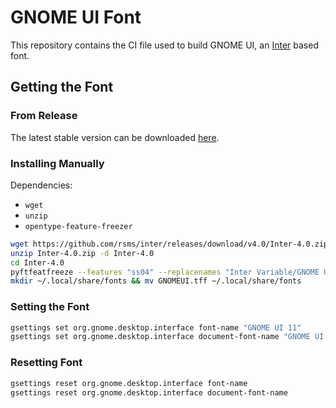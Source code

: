 # GNOME UI Font

This repository contains the CI file used to build GNOME UI, an [Inter](https://rsms.me/inter/) based font.

## Getting the Font

### From Release

The latest stable version can be downloaded [here](https://gitlab.gnome.org/monster/gnome-ui-font/-/releases/permalink/latest).

### Installing Manually

Dependencies:
- `wget`
- `unzip`
- `opentype-feature-freezer`

```sh
wget https://github.com/rsms/inter/releases/download/v4.0/Inter-4.0.zip
unzip Inter-4.0.zip -d Inter-4.0
cd Inter-4.0
pyftfeatfreeze --features "ss04" --replacenames "Inter Variable/GNOME UI" InterVariable.ttf GNOMEUI.ttf
mkdir ~/.local/share/fonts && mv GNOMEUI.tff ~/.local/share/fonts
```

### Setting the Font

```sh
gsettings set org.gnome.desktop.interface font-name "GNOME UI 11"
gsettings set org.gnome.desktop.interface document-font-name "GNOME UI 11"
```

### Resetting Font

```sh
gsettings reset org.gnome.desktop.interface font-name
gsettings reset org.gnome.desktop.interface document-font-name
```
